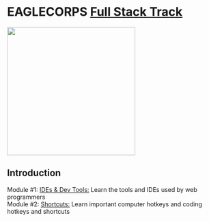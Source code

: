 # **EAGLECORPS** [Full Stack Track](../README.md)
<img align="center" width="300" src="https://thehappypuppysite.com/wp-content/uploads/2017/10/Cute-Dog-Names-HP-long.jpg"><br />

## Introduction
Module #1: [IDEs & Dev Tools:](/course/introduction/module1.md) Learn the tools and IDEs used by web programmers<br />
Module #2: [Shortcuts:](/course/introduction/module2.md) Learn important computer hotkeys and coding hotkeys and shortcuts<br />